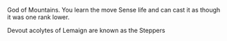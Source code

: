 God of Mountains. You learn the move Sense life and can cast it as though it was one rank lower.

Devout acolytes of Lemaign are known as the Steppers